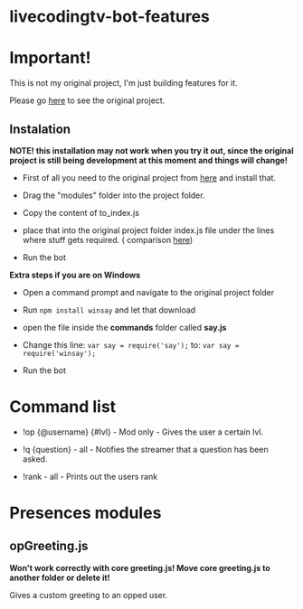 # livecodingtv-bot-features

# Important!

This is not my original project, I'm just building features for it.

Please go [here](https://github.com/owenconti/livecodingtv-bot) to see the original project.

## Instalation

**NOTE! this installation may not work when you try it out, since the original project is still being development at this moment and things will change!**

- First of all you need to the original project from [here](https://github.com/owenconti/livecodingtv-bot) and install that.

- Drag the "modules" folder into the project folder.

- Copy the content of to_index.js

- place that into the original project folder index.js file under the lines where stuff gets required. ( comparison [here](http://i.imgur.com/HWfMeh4.png))

- Run the bot

**Extra steps if you are on Windows**

- Open a command prompt and navigate to the original project folder

- Run ```npm install winsay``` and let that download

- open the file inside the **commands** folder called **say.js**
 
- Change this line: ```var say = require('say');``` to: ```var say = require('winsay');```

- Run the bot

# Command list

- !op {@username} {#lvl} - Mod only - Gives the user a certain lvl.

- !q {question} - all - Notifies the streamer that a question has been asked.

- !rank - all - Prints out the users rank

# Presences modules

## opGreeting.js
**Won't work correctly with core greeting.js! Move core greeting.js to another folder or delete it!**

Gives a custom greeting to an opped user. 

